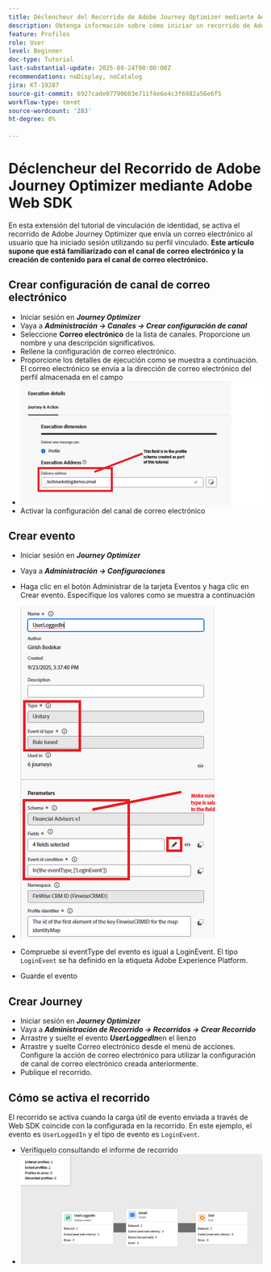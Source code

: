 ```yaml
---
title: Déclencheur del Recorrido de Adobe Journey Optimizer mediante Adobe Web SDK
description: Obtenga información sobre cómo iniciar un recorrido de Adobe Journey Optimizer desde eventos del sitio como inicios de sesión de usuarios aprovechando el SDK web de AEP configurado mediante etiquetas de Adobe Experience Platform
feature: Profiles
role: User
level: Beginner
doc-type: Tutorial
last-substantial-update: 2025-09-24T00:00:00Z
recommendations: noDisplay, noCatalog
jira: KT-19287
source-git-commit: 6927cade07790603e711f4e6e4c3f6982a56e6f5
workflow-type: tm+mt
source-wordcount: '283'
ht-degree: 0%

---
```


# Déclencheur del Recorrido de Adobe Journey Optimizer mediante Adobe Web SDK

En esta extensión del tutorial de vinculación de identidad, se activa el recorrido de Adobe Journey Optimizer que envía un correo electrónico al usuario que ha iniciado sesión utilizando su perfil vinculado. **Este artículo supone que está familiarizado con el canal de correo electrónico y la creación de contenido para el canal de correo electrónico.**

## Crear configuración de canal de correo electrónico

* Iniciar sesión en _&#x200B;**Journey Optimizer**&#x200B;_
* Vaya a _&#x200B;**Administración -> Canales -> Crear configuración de canal**&#x200B;_
* Seleccione **Correo electrónico** de la lista de canales. Proporcione un nombre y una descripción significativos.
* Rellene la configuración de correo electrónico.
* Proporcione los detalles de ejecución como se muestra a continuación. El correo electrónico se envía a la dirección de correo electrónico del perfil almacenada en el campo
* ![canal de correo electrónico](assets/email-channel-execution.png)
* Activar la configuración del canal de correo electrónico

## Crear evento

* Iniciar sesión en _&#x200B;**Journey Optimizer**&#x200B;_
* Vaya a _&#x200B;**Administración -> Configuraciones**&#x200B;_
* Haga clic en el botón Administrar de la tarjeta Eventos y haga clic en Crear evento. Especifique los valores como se muestra a continuación
* ![evento de recorrido](assets/journey-event1.png)

* Compruebe si eventType del evento es igual a LoginEvent. El tipo `LoginEvent` se ha definido en la etiqueta Adobe Experience Platform.
* Guarde el evento

## Crear Journey

* Iniciar sesión en _&#x200B;**Journey Optimizer**&#x200B;_
* Vaya a _&#x200B;**Administración de Recorrido -> Recorridos -> Crear Recorrido**&#x200B;_
* Arrastre y suelte el evento _&#x200B;**UserLoggedIn**&#x200B;_ en el lienzo
* Arrastre y suelte Correo electrónico desde el menú de acciones. Configure la acción de correo electrónico para utilizar la configuración de canal de correo electrónico creada anteriormente.
* Publique el recorrido.

## Cómo se activa el recorrido

El recorrido se activa cuando la carga útil de evento enviada a través de Web SDK coincide con la configurada en la recorrido. En este ejemplo, el evento es `UserLoggedIn` y el tipo de evento es `LoginEvent`.

* Verifíquelo consultando el informe de recorrido
* ![informe-recorrido](assets/journey-triggered-report.png)




